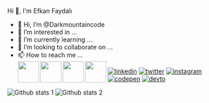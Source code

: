   Hi 👋, I'm Efkan Faydalı

- 👋 Hi, I’m @Darkmountaincode
- 👀 I’m interested in ...
- 🌱 I’m currently learning ...
- 💞️ I’m looking to collaborate on ...
- 📫 How to reach me ...
  <br>
  <a href="https://www.linkedin.com/in/efkan-faydal%C4%B1-220a151b7/"><img src="https://raw.githubusercontent.com/rahuldkjain/github-profile-readme-generator/master/src/images/icons/Social/linked-in-alt.svg" align="left" height="48" width="48" ></a>
  <a href="https://www.linkedin.com/in/efkan-faydal%C4%B1-220a151b7/"><img src="https://raw.githubusercontent.com/rahuldkjain/github-profile-readme-generator/master/src/images/icons/Social/linked-in-alt.svg" align="left" height="48" width="48" ></a>
  <a href="https://www.linkedin.com/in/efkan-faydal%C4%B1-220a151b7/"><img src="https://raw.githubusercontent.com/rahuldkjain/github-profile-readme-generator/master/src/images/icons/Social/linked-in-alt.svg" align="left" height="48" width="48" ></a>
  <a href="https://www.linkedin.com/in/efkan-faydal%C4%B1-220a151b7/"><img src="https://raw.githubusercontent.com/rahuldkjain/github-profile-readme-generator/master/src/images/icons/Social/linked-in-alt.svg" align="left" height="48" width="48" ></a>

[![linkedin]()]()
[![twitter](https://raw.githubusercontent.com/rahuldkjain/github-profile-readme-generator/master/src/images/icons/Social/twitter.svg)](https://twitter.com/babybayneydis)
[![instagram](https://raw.githubusercontent.com/rahuldkjain/github-profile-readme-generator/master/src/images/icons/Social/instagram.svg)](https://www.instagram.com/efkanfaydali/)
[![codepen](https://raw.githubusercontent.com/rahuldkjain/github-profile-readme-generator/master/src/images/icons/Social/codepen.svg)](https://codepen.io/Darkmountaincode)
[![devto](https://raw.githubusercontent.com/rahuldkjain/github-profile-readme-generator/master/src/images/icons/Social/devto.svg)](https://dev.to/dashboard)


![Github stats 1](https://github-readme-stats.vercel.app/api?username=Darkmountaincode&show_icons=true&theme=gradient) 
![Github stats 2](https://github-readme-stats.vercel.app/api?username=Darkmountaincode&show_icons=true&theme=radical)

<!---
Darkmountaincode/Darkmountaincode is a ✨ special ✨ repository because its `README.md` (this file) appears on your GitHub profile.
You can click the Preview link to take a look at your changes.
--->

